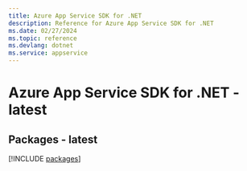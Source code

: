 ```yaml
---
title: Azure App Service SDK for .NET
description: Reference for Azure App Service SDK for .NET
ms.date: 02/27/2024
ms.topic: reference
ms.devlang: dotnet
ms.service: appservice
---
```

# Azure App Service SDK for .NET - latest
## Packages - latest
[!INCLUDE [packages](app-service-index.md)]